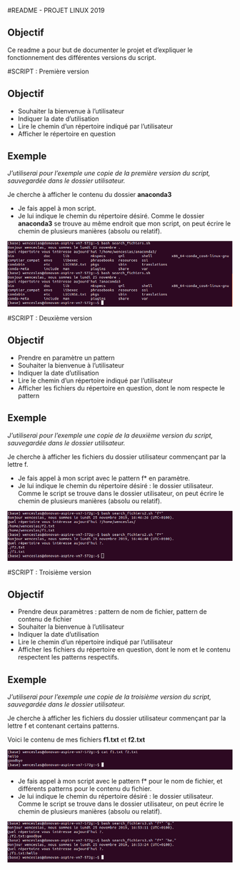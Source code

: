 ﻿#README - PROJET LINUX 2019

## Objectif 

Ce readme a pour but de documenter le projet et d’expliquer le fonctionnement des différentes versions du script.

#SCRIPT : Première version

## Objectif

- Souhaiter la bienvenue à l’utilisateur 
- Indiquer la date d’utilisation
- Lire le chemin d’un répertoire indiqué par l’utilisateur
- Afficher le répertoire en question

## Exemple

*J’utiliserai pour l’exemple une copie de la première version du script, sauvegardée dans le dossier utilisateur.*

Je cherche à afficher le contenu du dossier **anaconda3** 

- Je fais appel à mon script.
- Je lui indique le chemin du répertoire désiré. Comme le dossier **anaconda3** se trouve au même endroit que mon script, on peut écrire le chemin de plusieurs manières (absolu ou relatif).

![exemple 1](EXEMPLE1.png)

#SCRIPT : Deuxième version

## Objectif

- Prendre en paramètre un pattern
- Souhaiter la bienvenue à l’utilisateur 
- Indiquer la date d’utilisation
- Lire le chemin d’un répertoire indiqué par l’utilisateur
- Afficher les fichiers du répertoire en question, dont le nom respecte le pattern

## Exemple

*J’utiliserai pour l’exemple une copie de la deuxième version du script, sauvegardée dans le dossier utilisateur.*

Je cherche à afficher les fichiers du dossier utilisateur commençant par la lettre f.

- Je fais appel à mon script avec le pattern f* en paramètre.
- Je lui indique le chemin du répertoire désiré : le dossier utilisateur. Comme le script se trouve dans le dossier utilisateur, on peut écrire le chemin de plusieurs manières (absolu ou relatif).

![exemple 2](EXEMPLE2.png)

#SCRIPT : Troisième version

## Objectif

- Prendre deux paramètres : pattern de nom de fichier, pattern de contenu de fichier
- Souhaiter la bienvenue à l’utilisateur 
- Indiquer la date d’utilisation
- Lire le chemin d’un répertoire indiqué par l’utilisateur
- Afficher les fichiers du répertoire en question, dont le nom et le contenu respectent les patterns respectifs.

## Exemple

*J’utiliserai pour l’exemple une copie de la troisième version du script, sauvegardée dans le dossier utilisateur.*

Je cherche à afficher les fichiers du dossier utilisateur commençant par la lettre f et contenant certains patterns.

Voici le contenu de mes fichiers **f1.txt** et **f2.txt**

![exemple 3.1](EXEMPLE31.png)

- Je fais appel à mon script avec le pattern f* pour le nom de fichier, et différents patterns pour le contenu du fichier.
- Je lui indique le chemin du répertoire désiré : le dossier utilisateur. Comme le script se trouve dans le dossier utilisateur, on peut écrire le chemin de plusieurs manières (absolu ou relatif).

![exemple 3.2](EXEMPLE32.png)
